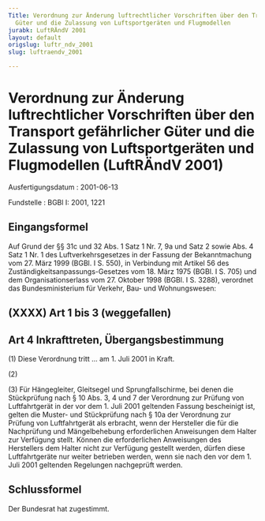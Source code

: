 ```yaml
---
Title: Verordnung zur Änderung luftrechtlicher Vorschriften über den Transport gefährlicher
  Güter und die Zulassung von Luftsportgeräten und Flugmodellen
jurabk: LuftRÄndV 2001
layout: default
origslug: luftr_ndv_2001
slug: luftraendv_2001

---
```


# Verordnung zur Änderung luftrechtlicher Vorschriften über den Transport gefährlicher Güter und die Zulassung von Luftsportgeräten und Flugmodellen (LuftRÄndV 2001)

Ausfertigungsdatum
:   2001-06-13

Fundstelle
:   BGBl I: 2001, 1221



## Eingangsformel

Auf Grund der §§ 31c und 32 Abs. 1 Satz 1 Nr. 7, 9a und Satz 2 sowie Abs. 4 Satz 1 Nr. 1 des Luftverkehrsgesetzes in der Fassung der Bekanntmachung vom 27. März 1999 (BGBl. I S. 550), in Verbindung mit Artikel 56 des Zuständigkeitsanpassungs-Gesetzes vom 18. März 1975 (BGBl. I S. 705) und dem Organisationserlass vom 27. Oktober 1998 (BGBl. I S. 3288), verordnet das Bundesministerium für Verkehr, Bau- und Wohnungswesen:


## (XXXX) Art 1 bis 3 (weggefallen)


## Art 4 Inkrafttreten, Übergangsbestimmung

(1) Diese Verordnung tritt ... am 1. Juli 2001 in Kraft.

(2)

(3) Für Hängegleiter, Gleitsegel und Sprungfallschirme, bei denen die Stückprüfung nach § 10 Abs. 3, 4 und 7 der Verordnung zur Prüfung von Luftfahrtgerät in der vor dem 1. Juli 2001 geltenden Fassung bescheinigt ist, gelten die Muster- und Stückprüfung nach § 10a der Verordnung zur Prüfung von Luftfahrtgerät als erbracht, wenn der Hersteller die für die Nachprüfung und Mängelbehebung erforderlichen Anweisungen dem Halter zur Verfügung stellt. Können die erforderlichen Anweisungen des Herstellers dem Halter nicht zur Verfügung gestellt werden, dürfen diese Luftfahrtgeräte nur weiter betrieben werden, wenn sie nach den vor dem 1. Juli 2001 geltenden Regelungen nachgeprüft werden.


## Schlussformel

Der Bundesrat hat zugestimmt.

